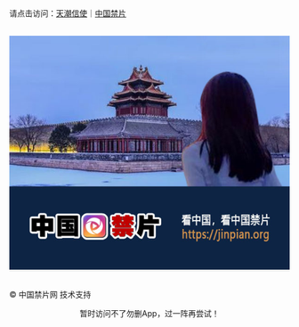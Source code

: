 <br>
<div id="home"></div>
<br>

请点击访问：<span><a href="https://tc.c888.store">天潮信使</a>｜<span><a href="https://jp.c888.store" target="_self">中国禁片</a></span>

</br>

<div style="width:100%;background-color:#eee;"><a href="https://jp.c888.store" target="_self"><img src="https://github.com/JohnChen201502/jinpian/blob/master/git-jinpian.jpg?raw=true"/></a></div>

</br>

© 中国禁片网 技术支持

<p align="center">暂时访问不了勿删App，过一阵再尝试！</p>
